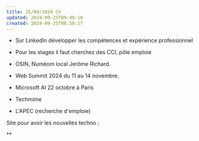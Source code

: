 ```yaml
---
title: 25/09/2024 CV
updated: 2024-09-25T09:49:18
created: 2024-09-25T08:58:17
---
```


- Sur LinkedIn développer les compétences et expérience professionnel

- Pour les stages il faut cherchez des CCI, pôle emploie

- OSIN, Numéom local Jerôme Richard.

- Web Summit 2024 du 11 au 14 novembre.

- Microsoft AI 22 octobre à Paris

- Techmime

- L'APEC (recherche d'emploie)

Site pour avoir les nouvelles techno :

**

